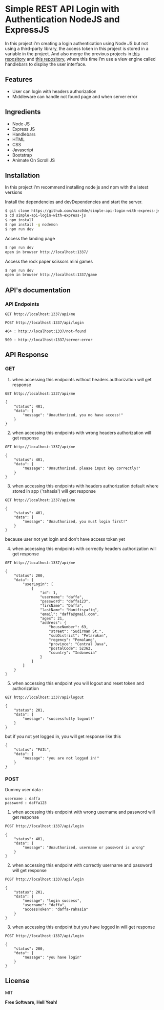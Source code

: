 # Simple REST API Login with Authentication NodeJS and ExpressJS

In this project i'm creating a login authentication using Node JS but not using a third-party library, the access token in this project is stored in a variable in the project.
And also merge the previous projects in [this repository][ch3] and [this repository][ch4], where this time i'm use a view engine called handlebars to display the user interface.

## Features

- User can login with headers authorization
- Middleware can handle not found page and when server error

## Ingredients

- Node JS
- Express JS
- Handlebars
- HTML
- CSS
- Javascript
- Bootstrap
- Animate On Scroll JS

## Installation

In this project i'm recommend installing node js and npm with the latest versions

Install the dependencies and devDependencies and start the server.

```sh
$ git clone https://github.com/mazc0de/simple-api-login-with-express-js.git
$ cd simple-api-login-with-express-js
$ npm install
$ npm install -g nodemon
$ npm run dev
```

Access the landing page

```sh
$ npm run dev
open in browser http://localhost:1337/
```

Access the rock paper scissors mini games

```sh
$ npm run dev
open in browser http://localhost:1337/game
```

## API's documentation

### API Endpoints

```
GET http://localhost:1337/api/me
```

```
POST http://localhost:1337/api/login
```

```
404 : http://localhost:1337/not-found
```

```
500 : http://localhost:1337/server-error
```

## API Response

### GET

1. when accessing this endpoints without headers authorization will get response

```
GET http://localhost:1337/api/me

{
    "status": 401,
    "data": {
        "message": "Unauthorized, you no have access!"
    }
}
```

2. when accessing this endpoints with wrong headers authorization will get response

```
GET http://localhost:1337/api/me

{
    "status": 401,
    "data": {
        "message": "Unauthorized, please input key correctly!"
    }
}
```

3. when accessing this endpoints with headers authorization default where stored in app ('rahasia') will get response

```
GET http://localhost:1337/api/me

{
    "status": 401,
    "data": {
        "message": "Unauthorized, you must login first!"
    }
}
```

because user not yet login and don't have access token yet

4. when accessing this endpoints with correctly headers authorization will get response

```
GET http://localhost:1337/api/me

{
    "status": 200,
    "data": {
        "userLogin": [
            {
                "id": 1,
                "username": "daffa",
                "password": "daffa123",
                "firsName": "Daffa",
                "lastName": "Hanifisyafiq",
                "email": "daffa@gmail.com",
                "ages": 21,
                "address": {
                    "houseNumber": 69,
                    "street": "Sudirman St.",
                    "subDistrict": "Petarukan",
                    "regency": "Pemalang",
                    "province": "Central Java",
                    "postalCode": 52362,
                    "country": "Indonesia"
                }
            }
        ]
    }
}
```

5. when accessing this endpoint you will logout and reset token and authorization

```
GET http://localhost:1337/api/logout

{
    "status": 201,
    "data": {
        "message": "successfully logout!"
    }
}
```

but if you not yet logged in, you will get response like this

```
{
    "status": "FAIL",
    "data": {
        "message": "you are not logged in!"
    }
}
```

### POST

Dummy user data :

```
username : daffa
password : daffa123
```

1. when accessing this endpoint with wrong username and password will get response

```
POST http://localhost:1337/api/login

{
    "status": 401,
    "data": {
        "message": "Unauthorized, username or password is wrong"
    }
}
```

2. when accessing this endpoint with correctly username and password will get response

```
POST http://localhost:1337/api/login

{
    "status": 201,
    "data": {
        "message": "login success",
        "username": "daffa",
        "accessToken": "daffa-rahasia"
    }
}
```

3. when accessing this endpoint but you have logged in will get response

```
POST http://localhost:1337/api/login

{
    "status": 200,
    "data": {
        "message": "you have login"
    }
}
```

## License

MIT

**Free Software, Hell Yeah!**

[//]: # "These are reference links used in the body of this note and get stripped out when the markdown processor does its job. There is no need to format nicely because it shouldn't be seen. Thanks SO - http://stackoverflow.com/questions/4823468/store-comments-in-markdown-syntax"
[ch3]: https://github.com/mazc0de/traditional-game-landing-page
[ch4]: https://github.com/mazc0de/rock-paper-scrissors-mini-games
